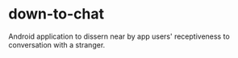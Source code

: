 down-to-chat
============

Android application to dissern near by app users' receptiveness to conversation with a stranger.
